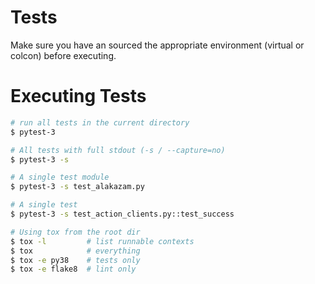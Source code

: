 # Tests

Make sure you have an sourced the appropriate environment
(virtual or colcon) before executing.

# Executing Tests

```bash
# run all tests in the current directory
$ pytest-3

# All tests with full stdout (-s / --capture=no)
$ pytest-3 -s

# A single test module
$ pytest-3 -s test_alakazam.py

# A single test
$ pytest-3 -s test_action_clients.py::test_success

# Using tox from the root dir
$ tox -l         # list runnable contexts
$ tox            # everything
$ tox -e py38    # tests only
$ tox -e flake8  # lint only
```
